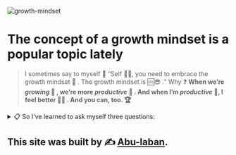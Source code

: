 ![growth-mindset](https://3kllhk1ibq34qk6sp3bhtox1-wpengine.netdna-ssl.com/wp-content/uploads/2015/11/growth-mindset.png)


# The concept of a growth mindset is a popular topic lately
> I sometimes say to myself 💬 “Self 👨‍💻, you need to embrace the growth mindset 🧠	. The growth mindset is 🆒😎	.”
 Why ❓
   **When we’re _growing_ 🤵 , we’re more _productive_ 🌌 . And when I’m _productive_ 🌟, I feel better 🦸‍♂️	. And you can, too. 🏆**

<details><summary> 📋	So I've learned to ask myself three questions:</summary>

<p>

📌	 1. What was the best part of the day?
 
📌	 2. Which aspects of my work am I most proud of?
 
📌	 3. What went wrong, and how can I make sure it doesn’t happen again?
 
 
</p>
</details>

## This site was built by ✍	[Abu-laban](https://github.com/Abu-laban).
